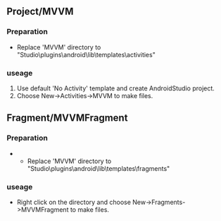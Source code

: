 ## Project/MVVM
### Preparation
- Replace 'MVVM' directory to "Studio\plugins\android\lib\templates\activities"

### useage
1. Use default 'No Activity' template and create AndroidStudio project.
2. Choose New->Activities->MVVM to make files.

## Fragment/MVVMFragment
### Preparation
- - Replace 'MVVM' directory to "Studio\plugins\android\lib\templates\fragments"

### useage
- Right click on the directory and choose  New->Fragments->MVVMFragment to make files.

